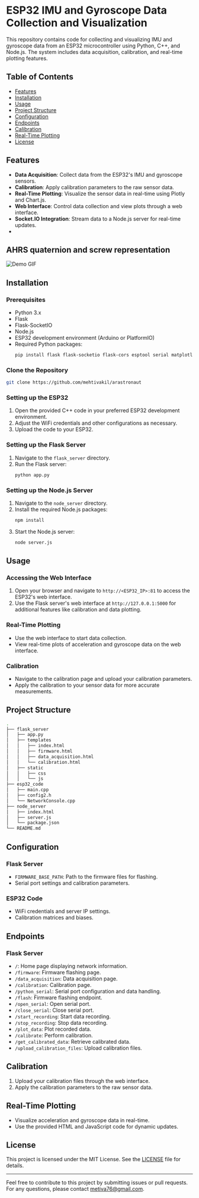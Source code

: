 # ESP32 IMU and Gyroscope Data Collection and Visualization

This repository contains code for collecting and visualizing IMU and gyroscope data from an ESP32 microcontroller using Python, C++, and Node.js. The system includes data acquisition, calibration, and real-time plotting features.

## Table of Contents

- [Features](#features)
- [Installation](#installation)
- [Usage](#usage)
- [Project Structure](#project-structure)
- [Configuration](#configuration)
- [Endpoints](#endpoints)
- [Calibration](#calibration)
- [Real-Time Plotting](#real-time-plotting)
- [License](#license)

## Features

- **Data Acquisition**: Collect data from the ESP32's IMU and gyroscope sensors.
- **Calibration**: Apply calibration parameters to the raw sensor data.
- **Real-Time Plotting**: Visualize the sensor data in real-time using Plotly and Chart.js.
- **Web Interface**: Control data collection and view plots through a web interface.
- **Socket.IO Integration**: Stream data to a Node.js server for real-time updates.
- 
## AHRS quaternion and screw representation

![Demo GIF](assets/screw_representation_small.gif)

## Installation

### Prerequisites

- Python 3.x
- Flask
- Flask-SocketIO
- Node.js
- ESP32 development environment (Arduino or PlatformIO)
- Required Python packages:
  ```bash
  pip install flask flask-socketio flask-cors esptool serial matplotlib pandas
  ```

### Clone the Repository

```bash
git clone https://github.com/mehtivakil/arastronaut
```

### Setting up the ESP32

1. Open the provided C++ code in your preferred ESP32 development environment.
2. Adjust the WiFi credentials and other configurations as necessary.
3. Upload the code to your ESP32.

### Setting up the Flask Server

1. Navigate to the `flask_server` directory.
2. Run the Flask server:
   ```bash
   python app.py
   ```

### Setting up the Node.js Server

1. Navigate to the `node_server` directory.
2. Install the required Node.js packages:
   ```bash
   npm install
   ```
3. Start the Node.js server:
   ```bash
   node server.js
   ```

## Usage

### Accessing the Web Interface

1. Open your browser and navigate to `http://<ESP32_IP>:81` to access the ESP32's web interface.
2. Use the Flask server's web interface at `http://127.0.0.1:5000` for additional features like calibration and data plotting.

### Real-Time Plotting

- Use the web interface to start data collection.
- View real-time plots of acceleration and gyroscope data on the web interface.

### Calibration

- Navigate to the calibration page and upload your calibration parameters.
- Apply the calibration to your sensor data for more accurate measurements.

## Project Structure

```bash
.
├── flask_server
│   ├── app.py
│   ├── templates
│   │   ├── index.html
│   │   ├── firmware.html
│   │   ├── data_acquisition.html
│   │   └── calibration.html
│   ├── static
│   │   ├── css
│   │   └── js
├── esp32_code
│   ├── main.cpp
│   ├── config2.h
│   └── NetworkConsole.cpp
├── node_server
│   ├── index.html
│   ├── server.js
│   └── package.json
└── README.md
```

## Configuration

### Flask Server

- `FIRMWARE_BASE_PATH`: Path to the firmware files for flashing.
- Serial port settings and calibration parameters.

### ESP32 Code

- WiFi credentials and server IP settings.
- Calibration matrices and biases.

## Endpoints

### Flask Server

- `/`: Home page displaying network information.
- `/firmware`: Firmware flashing page.
- `/data_acquisition`: Data acquisition page.
- `/calibration`: Calibration page.
- `/python_serial`: Serial port configuration and data handling.
- `/flash`: Firmware flashing endpoint.
- `/open_serial`: Open serial port.
- `/close_serial`: Close serial port.
- `/start_recording`: Start data recording.
- `/stop_recording`: Stop data recording.
- `/plot_data`: Plot recorded data.
- `/calibrate`: Perform calibration.
- `/get_calibrated_data`: Retrieve calibrated data.
- `/upload_calibration_files`: Upload calibration files.

## Calibration

1. Upload your calibration files through the web interface.
2. Apply the calibration parameters to the raw sensor data.

## Real-Time Plotting

- Visualize acceleration and gyroscope data in real-time.
- Use the provided HTML and JavaScript code for dynamic updates.

## License

This project is licensed under the MIT License. See the [LICENSE](LICENSE) file for details.

---

Feel free to contribute to this project by submitting issues or pull requests. For any questions, please contact [metiva76@gmail.com](mailto:metiva76@gmail.com).
